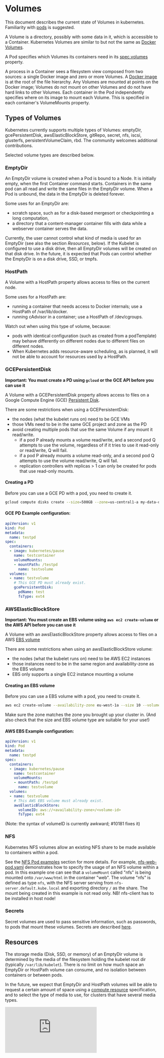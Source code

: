 # Volumes
This document describes the current state of Volumes in kubernetes.  Familiarity with [pods](./pods.md) is suggested.

A Volume is a directory, possibly with some data in it, which is accessible to a Container. Kubernetes Volumes are similar to but not the same as [Docker Volumes](https://docs.docker.com/userguide/dockervolumes/).

A Pod specifies which Volumes its containers need in its [spec.volumes](http://kubernetes.io/third_party/swagger-ui/#!/v1/createPod) property.

A process in a Container sees a filesystem view composed from two sources: a single Docker image and zero or more Volumes.  A [Docker image](https://docs.docker.com/userguide/dockerimages/) is at the root of the file hierarchy.  Any Volumes are mounted at points on the Docker image;  Volumes do not mount on other Volumes and do not have hard links to other Volumes.  Each container in the Pod independently specifies where on its image to mount each Volume.  This is specified in each container's VolumeMounts property.

## Types of Volumes

Kubernetes currently supports multiple types of Volumes: emptyDir,
gcePersistentDisk, awsElasticBlockStore, gitRepo, secret, nfs, iscsi,
glusterfs, persistentVolumeClaim, rbd. The community welcomes additional contributions.

Selected volume types are described below.

### EmptyDir

An EmptyDir volume is created when a Pod is bound to a Node.  It is initially empty, when the first Container command starts.  Containers in the same pod can all read and write the same files in the EmptyDir volume.  When a Pod is unbound, the data in the EmptyDir is deleted forever.

Some uses for an EmptyDir are:

* scratch space, such as for a disk-based mergesort or checkpointing a long computation,
* a directory that a content-manager container fills with data while a webserver container serves the data.

Currently, the user cannot control what kind of media is used for an EmptyDir (see also the section _Resources_, below).  If the Kubelet is configured to use a disk drive, then all EmptyDir volumes will be created on that disk drive.  In the future, it is expected that Pods can control whether the EmptyDir is on a disk drive, SSD, or tmpfs.

### HostPath
A Volume with a HostPath property allows access to files on the current node.

Some uses for a HostPath are:

* running a container that needs access to Docker internals; use a HostPath of /var/lib/docker.
* running cAdvisor in a container; use a HostPath of /dev/cgroups.

Watch out when using this type of volume, because:

* pods with identical configuration (such as created from a podTemplate) may behave differently on different nodes due to different files on different nodes.
* When Kubernetes adds resource-aware scheduling, as is planned, it will not be able to account for resources used by a HostPath.

### GCEPersistentDisk
__Important: You must create a PD using ```gcloud``` or the GCE API before you can use it__

A Volume with a GCEPersistentDisk property allows access to files on a Google Compute Engine (GCE)
[Persistent Disk](http://cloud.google.com/compute/docs/disks).

There are some restrictions when using a GCEPersistentDisk:

* the nodes (what the kubelet runs on) need to be GCE VMs
* those VMs need to be in the same GCE project and zone as the PD
* avoid creating multiple pods that use the same Volume if any mount it read/write.
    * if a pod P already mounts a volume read/write, and a second pod Q attempts to use the volume, regardless of if it tries to use it read-only or read/write, Q will fail.
    * if a pod P already mounts a volume read-only, and a second pod Q attempts to use the volume read/write, Q will fail.
    * replication controllers with replicas > 1 can only be created for pods that use read-only mounts.

#### Creating a PD
Before you can use a GCE PD with a pod, you need to create it.

```sh
gcloud compute disks create --size=500GB --zone=us-central1-a my-data-disk
```

#### GCE PD Example configuration:
```yaml
apiVersion: v1
kind: Pod
metadata:
  name: testpd
spec:
  containers:
  - image: kubernetes/pause
    name: testcontainer
    volumeMounts:
    - mountPath: /testpd
      name: testvolume
  volumes:
  - name: testvolume
    # This GCE PD must already exist. 
    gcePersistentDisk:
      pdName: test
      fsType: ext4
```

### AWSElasticBlockStore
__Important: You must create an EBS volume using ```aws ec2 create-volume``` or the AWS API before you can use it__

A Volume with an awsElasticBlockStore property allows access to files on a AWS
[EBS volume](http://aws.amazon.com/ebs/)

There are some restrictions when using an awsElasticBlockStore volume:

* the nodes (what the kubelet runs on) need to be AWS EC2 instances
* those instances need to be in the same region and availability-zone as the EBS volume
* EBS only supports a single EC2 instance mounting a volume

#### Creating an EBS volume
Before you can use a EBS volume with a pod, you need to create it.

```sh
aws ec2 create-volume --availability-zone eu-west-1a --size 10 --volume-type gp2
```

Make sure the zone matches the zone you brought up your cluster in.  (And also check that the size and EBS volume
type are suitable for your use!)

#### AWS EBS Example configuration:
```yaml
apiVersion: v1
kind: Pod
metadata:
  name: testpd
spec:
  containers:
  - image: kubernetes/pause
    name: testcontainer
    volumeMounts:
    - mountPath: /testpd
      name: testvolume
  volumes:
  - name: testvolume
    # This AWS EBS volume must already exist.
    awsElasticBlockStore:
      volumeID: aws://<availability-zone>/<volume-id>
      fsType: ext4
```

(Note: the syntax of volumeID is currently awkward; #10181 fixes it)

### NFS

Kubernetes NFS volumes allow an existing NFS share to be made available to containers within a pod.

See the [NFS Pod examples](https://github.com/GoogleCloudPlatform/kubernetes/blob/master/examples/nfs/) section for more details.
For example, [nfs-web-pod.yaml](https://github.com/GoogleCloudPlatform/kubernetes/blob/master/examples/nfs/nfs-web-pod.yaml) demonstrates how to specify the usage of an NFS volume within a pod.
In this example one can see that a `volumeMount` called "nfs" is being mounted onto `/var/www/html` in the container "web".
The volume "nfs" is defined as type `nfs`, with the NFS server serving from `nfs-server.default.kube.local` and exporting directory `/` as the share.
The mount being created in this example is not read only.
NB! nfs-client has to be installed in host node!

### Secrets

Secret volumes are used to pass sensitive information, such as passwords, to
pods that mount these volumes. Secrets are described [here](secrets.md).


## Resources

The storage media (Disk, SSD, or memory) of an EmptyDir volume is determined by the media of the filesystem holding the kubelet root dir (typically `/var/lib/kubelet`).
There is no limit on how much space an EmptyDir or HostPath volume can consume, and no isolation between containers or between pods.

In the future, we expect that EmptyDir and HostPath volumes will be able to request a certain amount of space using a [compute resource](./compute_resources.md) specification, and to select the type of media to use, for clusters that have several media types.

[![Analytics](https://kubernetes-site.appspot.com/UA-36037335-10/GitHub/docs/volumes.md?pixel)]()
